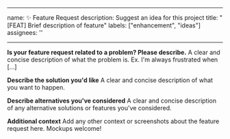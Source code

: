       
---
name: ✨ Feature Request
description: Suggest an idea for this project
title: "[FEAT] Brief description of feature"
labels: ["enhancement", "ideas"]
assignees: ''

---

**Is your feature request related to a problem? Please describe.**
A clear and concise description of what the problem is. Ex. I'm always frustrated when [...]

**Describe the solution you'd like**
A clear and concise description of what you want to happen.

**Describe alternatives you've considered**
A clear and concise description of any alternative solutions or features you've considered.

**Additional context**
Add any other context or screenshots about the feature request here. Mockups welcome!

    